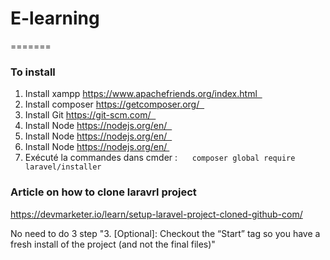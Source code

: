 
# E-learning 
=======

### To install
1. Install xampp https://www.apachefriends.org/index.html  
2. Install composer https://getcomposer.org/   
3. Install Git https://git-scm.com/   
4. Install Node https://nodejs.org/en/   
5. Install Node https://nodejs.org/en/   
6. Install Node https://nodejs.org/en/ 
7. Exécuté la commandes dans cmder :     
    `composer global require laravel/installer`

### Article on how to clone laravrl project
https://devmarketer.io/learn/setup-laravel-project-cloned-github-com/

No need to do 3 step "3. [Optional]: Checkout the “Start” tag so you have a fresh install of the project (and not the final files)"

